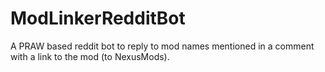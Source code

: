 # ModLinkerRedditBot

A PRAW based reddit bot to reply to mod names mentioned in a comment with a link to the mod (to NexusMods).

